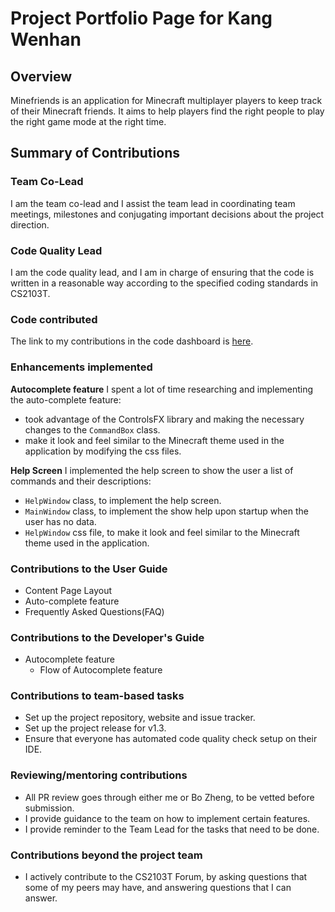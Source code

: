 # Project Portfolio Page for Kang Wenhan

## Overview

Minefriends is an application for Minecraft multiplayer players to keep track of their Minecraft friends.
It aims to help players find the right people to play the right game mode at the right time.

## Summary of Contributions

### Team Co-Lead

I am the team co-lead and I assist the team lead in coordinating team meetings, milestones and conjugating
important decisions about the project direction.

### Code Quality Lead

I am the code quality lead, and I am in charge of ensuring that the code is written in a reasonable way according to the specified coding standards in CS2103T.

### Code contributed
The link to my contributions in the code dashboard is [here](https://nus-cs2103-ay2223s1.github.io/tp-dashboard/?search=onepersonhere&breakdown=true).

### Enhancements implemented

**Autocomplete feature**
I spent a lot of time researching and implementing the auto-complete feature:
* took advantage of the ControlsFX library and making the necessary changes to the `CommandBox` class.
* make it look and feel similar to the Minecraft theme used in the application by modifying the css files.

**Help Screen**
I implemented the help screen to show the user a list of commands and their descriptions:
* `HelpWindow` class, to implement the help screen.
* `MainWindow` class, to implement the show help upon startup when the user has no data.
* `HelpWindow` css file, to make it look and feel similar to the Minecraft theme used in the application.

### Contributions to the User Guide

* Content Page Layout
* Auto-complete feature
* Frequently Asked Questions(FAQ)

### Contributions to the Developer's Guide

* Autocomplete feature
  * Flow of Autocomplete feature

### Contributions to team-based tasks

* Set up the project repository, website and issue tracker.
* Set up the project release for v1.3.
* Ensure that everyone has automated code quality check setup on their IDE.

### Reviewing/mentoring contributions

* All PR review goes through either me or Bo Zheng, to be vetted before submission.
* I provide guidance to the team on how to implement certain features.
* I provide reminder to the Team Lead for the tasks that need to be done.

### Contributions beyond the project team
* I actively contribute to the CS2103T Forum, by asking questions that some of my peers may have, and answering questions that I can answer.
